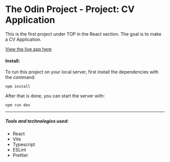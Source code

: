 # The Odin Project - Project: CV Application

This is the first project under TOP in the React section. The goal is to make a CV Application.

[View the live app here](https://bizarf.github.io/odin-cv-application-v2/)

#### Install:

To run this project on your local server, first install the dependencies with the command:

```
npm install
```

After that is done, you can start the server with:

```
npm run dev
```

<hr>

##### Tools and technologies used:

-   React
-   Vite
-   Typescript
-   ESLint
-   Prettier
